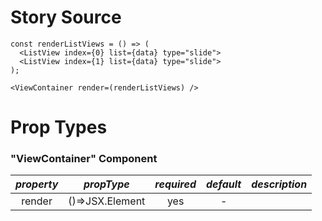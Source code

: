 # Story Source

```
const renderListViews = () => (
  <ListView index={0} list={data} type="slide">
  <ListView index={1} list={data} type="slide">
);

<ViewContainer render=(renderListViews) />
```

# Prop Types

### "ViewContainer" Component
|**_property_**|**_propType_**|**_required_**|**_default_**|**_description_**|
|:---------:|:--------:|:--------:|:--------:|:--------:|
|render     |()=>JSX.Element|yes      |-        |         |